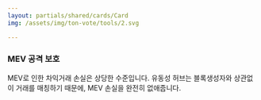 ```yaml
---
layout: partials/shared/cards/Card
img: /assets/img/ton-vote/tools/2.svg

---
```



### MEV 공격 보호

MEV로 인한 차익거래 손실은 상당한 수준입니다. 유동성 허브는 블록생성자와 상관없이 거래를 매칭하기 때문에, MEV 손실을 완전히 없애줍니다.
